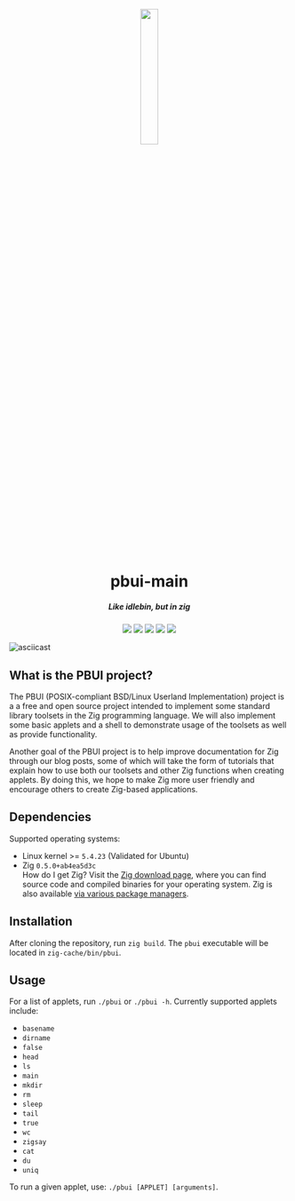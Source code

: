 <p align="center">
<img src="https://pbui.codes/logo.png" width="25%">
<h1 align="center">pbui-main</h1>
<h5 align="center">Like idlebin, but in zig</h5>
</p>



<p align="center">
  <img src="https://img.shields.io/github/issues-pr/pbui-project/pbui-main">
  <img src="https://img.shields.io/github/issues/pbui-project/pbui-main">
  <img src="https://img.shields.io/github/issues-raw/pbui-project/pbui-main/good%20first%20issue?label=Good%20first%20issues">
  <img src="https://img.shields.io/github/languages/top/pbui-project/pbui-main">
  <img src="https://github.com/pbui-project/pbui-main/workflows/CI/badge.svg?branch=master">
</p>

![asciicast](https://chadpaste.com/f/qze.gif)


## What is the PBUI project?

The PBUI (POSIX-compliant BSD/Linux Userland Implementation) project is a a free and open source project intended 
to implement some standard library toolsets in the Zig programming language. We will also implement some basic applets 
and a shell to demonstrate usage of the toolsets as well as provide functionality. 

Another goal of the PBUI project is to help improve documentation for Zig through our blog posts, some of which
will take the form of tutorials that explain how to use both our toolsets and other Zig functions when creating 
applets. By doing this, we hope to make Zig more user friendly and encourage others to create Zig-based applications.

## Dependencies
Supported operating systems:
  - Linux kernel >= `5.4.23` (Validated for Ubuntu)
  - Zig `0.5.0+ab4ea5d3c`  
How do I get Zig? Visit the [Zig download page](https://ziglang.org/download/), where you can find source code and
compiled binaries for your operating system.  Zig is also available [
via various package managers](https://github.com/ziglang/zig/wiki/Install-Zig-from-a-Package-Manager).
  
## Installation
After cloning the repository, run `zig build`.  The `pbui` executable will be located in `zig-cache/bin/pbui`.

## Usage
For a list of applets, run `./pbui` or `./pbui -h`.  Currently supported applets include:
  - `basename`
  - `dirname`
  - `false`
  - `head`
  - `ls`
  - `main`
  - `mkdir`
  - `rm`
  - `sleep`
  - `tail`
  - `true`
  - `wc`
  - `zigsay`
  - `cat`
  - `du`
  - `uniq`

To run a given applet, use: `./pbui [APPLET] [arguments]`.
  
